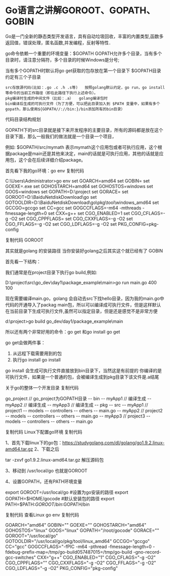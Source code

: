 #  Go语言之讲解GOROOT、GOPATH、GOBIN

Go是一门全新的静态类型开发语言，具有自动垃圾回收，丰富的内置类型,函数多返回值，错误处理，匿名函数,并发编程，反射等特性．

go命令依赖一个重要的环境变量：$GOPATH 
GOPATH允许多个目录，当有多个目录时，请注意分隔符，多个目录的时候Windows是分号;

当有多个GOPATH时默认将go get获取的包存放在第一个目录下 
$GOPATH目录约定有三个子目录

    src存放源代码(比如：.go .c .h .s等)   按照golang默认约定，go run，go install等命令的当前工作路径（即在此路径下执行上述命令）。
    pkg编译时生成的中间文件（比如：.a）　　golang编译包时
    bin编译后生成的可执行文件（为了方便，可以把此目录加入到 $PATH 变量中，如果有多个gopath，那么使用${GOPATH//://bin:}/bin添加所有的bin目录）

代码目录结构规划

GOPATH下的src目录就是接下来开发程序的主要目录，所有的源码都是放在这个目录下面，那么一般我们的做法就是一个目录一个项目，

例如: $GOPATH/src/mymath 表示mymath这个应用包或者可执行应用，这个根据package是main还是其他来决定，main的话就是可执行应用，其他的话就是应用包，这个会在后续详细介绍package。


首先看下我的go环境：go env
复制代码

C:\Users\Administrator>go env
set GOARCH=amd64
set GOBIN=
set GOEXE=.exe
set GOHOSTARCH=amd64
set GOHOSTOS=windows
set GOOS=windows
set GOPATH=D:\project
set GORACE=
set GOROOT=D:\BaiduNetdiskDownload\go
set GOTOOLDIR=D:\BaiduNetdiskDownload\go\pkg\tool\windows_amd64
set GCCGO=gccgo
set CC=gcc
set GOGCCFLAGS=-m64 -mthreads -fmessage-length=0
set CXX=g++
set CGO_ENABLED=1
set CGO_CFLAGS=-g -O2
set CGO_CPPFLAGS=
set CGO_CXXFLAGS=-g -O2
set CGO_FFLAGS=-g -O2
set CGO_LDFLAGS=-g -O2
set PKG_CONFIG=pkg-config

复制代码
GOROOT

其实就是golang 的安装路径
当你安装好golang之后其实这个就已经有了
GOBIN

首先看一下结构：

我们通常是在project目录下执行go build,例如:

D:\project\src\go_dev\day1\package_example\main>go run main.go
400 100

现在需要编译main.go，golang 会自动去src下找hello目录，因为我的main.go中代码的开通导入了packag main包，所以可以编译成可执行文件，但是这样默认在当前目录下生成可执行文件,虽然可以指定目录，但是还是感觉不是非常方便

d:\project>go build go_dev/day1/package_example\main

 

所以还有两个非常好用的命令：go get 和go install
go get

go get会做两件事：
1. 从远程下载需要用到的包
2. 执行go install
go install

go install 会生成可执行文件直接放到bin目录下，当然这是有前提的
你编译的是可执行文件，如果是一个普通的包，会被编译生成到pkg目录下该文件是.a结尾


关于go的整体一个开发目录
复制代码

go_project     // go_project为GOPATH目录
  -- bin
     -- myApp1  // 编译生成
     -- myApp2  // 编译生成
     -- myApp3  // 编译生成
  -- pkg
  -- src
     -- myApp1     // project1
        -- models
        -- controllers
        -- others
        -- main.go 
     -- myApp2     // project2
        -- models
        -- controllers
        -- others
        -- main.go 
     -- myApp3     // project3
        -- models
        -- controllers
        -- others
        -- main.go 

复制代码
Linux下配置go环境
复制代码

1、首先下载linux下的go包：https://studygolang.com/dl/golang/go1.9.2.linux-amd64.tar.gz
2、下载之后 

tar -zxvf go1.9.2.linux-amd64.tar.gz 解压源码包

3、移动到 /usr/local/go 也就是GOROOT

4、设置GOPATH，还有PATH环境变量

export GOROOT=/usr/local/go #设置为go安装的路径
export GOPATH=$HOME/gocode #默认安装包的路径
export PATH=$PATH:$GOROOT/bin:$GOPATH/bin

复制代码
查看Linux go env
复制代码

GOARCH="amd64"
GOBIN=""
GOEXE=""
GOHOSTARCH="amd64"
GOHOSTOS="linux"
GOOS="linux"
GOPATH="/root/gocode"
GORACE=""
GOROOT="/usr/local/go"
GOTOOLDIR="/usr/local/go/pkg/tool/linux_amd64"
GCCGO="gccgo"
CC="gcc"
GOGCCFLAGS="-fPIC -m64 -pthread -fmessage-length=0 -fdebug-prefix-map=/tmp/go-build057487015=/tmp/go-build -gno-record-gcc-switches"
CXX="g++"
CGO_ENABLED="1"
CGO_CFLAGS="-g -O2"
CGO_CPPFLAGS=""
CGO_CXXFLAGS="-g -O2"
CGO_FFLAGS="-g -O2"
CGO_LDFLAGS="-g -O2"
PKG_CONFIG="pkg-config"